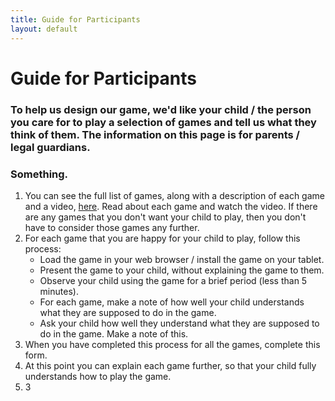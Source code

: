 ```yaml
---
title: Guide for Participants
layout: default
---
```

<div>
<h1>Guide for Participants</h1>
<h3>To help us design our game, we'd like your child / the person you care for to play a selection of games and tell us what they think of them. The information on this page is for parents / legal guardians.</h3>
<h3></h3>
<h3>Something.</h3>
<ol>
<li>You can see the full list of games, along with a description of each game and a video, <a href="{{site.url}}/games">here</a>. Read about each game and watch the video. If there are any games that you don't want your child to play, then you don't have to consider those games any further.</li>
<li>For each game that you are happy for your child to play, follow this process:
<ul>
<li>Load the game in your web browser / install the game on your tablet.</li>
<li>Present the game to your child, without explaining the game to them.</li>
<li>Observe your child using the game for a brief period (less than 5 minutes).</li>
<li>For each game, make a note of how well your child understands what they are supposed to do in the game.</li>
<li>Ask your child how well they understand what they are supposed to do in the game. Make a note of this.</li>
</ul>
<li>When you have completed this process for all the games, complete this form.</li>
<li>At this point you can explain each game further, so that your child fully understands how to play the game.</li>
</li>
<li>3</li>
</ol>
</div>
